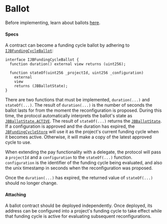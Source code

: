 # Ballot

Before implementing, learn about ballots [here](/learn/glossary/ballot.md).
#### Specs

A contract can become a funding cycle ballot by adhering to [`IJBFundingCycleBallot`](/api/interfaces/ijbfundingcycleballot.md):

```
interface IJBFundingCycleBallot {
  function duration() external view returns (uint256);

  function stateOf(uint256 _projectId, uint256 _configuration)
    external
    view
    returns (JBBallotState);
}
```

There are two functions that must be implemented, `duration(...)` and `stateOf(...)`. The result of `duration(...)` is the number of seconds the ballot lasts for from the moment the reconfiguration is proposed. During this time, the protocol automatically interprets the ballot's state as [`JBBallotState.ACTIVE`](/api/enums/jbballotstate.md). The result of `stateOf(...)` returns the [`JBBallotState`](/api/enums/jbballotstate.md). If a configuration is approved and the duration has expired, the [`JBFundingCycleStore`](/api/contracts/jbfundingcyclestore/) will use it as the project's current funding cycle when it becomes active. Otherwise, it will make a copy of the latest approved cycle to use.

When extending the pay functionality with a delegate, the protocol will pass a `projectId` and a `configuration` to the `stateOf(...)` function. `configuration` is the identifier of the funding cycle being evaluated, and also the unix timestamp in seconds when the reconfiguration was proposed.

Once the `duration(...)` has expired, the returned value of `stateOf(...)` should no longer change. 

#### Attaching

A ballot contract should be deployed independently. Once deployed, its address can be configured into a project's funding cycle to take effect while that funding cycle is active for evaluating subsequent reconfigurations. 
